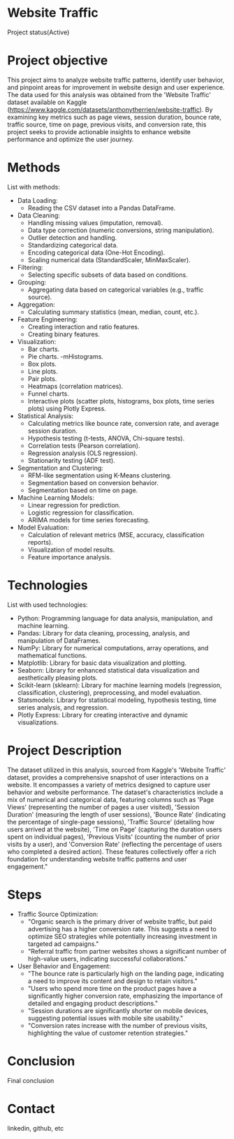 # Website Traffic
  Project status(Active)

# Project objective
  This project aims to analyze website traffic patterns, identify user behavior, and pinpoint areas for improvement in website design and user experience. The data used for this analysis was obtained from the 'Website Traffic' dataset available on Kaggle (https://www.kaggle.com/datasets/anthonytherrien/website-traffic). By examining key metrics such as page views, session duration, bounce rate, traffic source, time on page, previous visits, and conversion rate, this project seeks to provide actionable insights to enhance website performance and optimize the user journey.

# Methods
  List with methods:
  - Data Loading:
    - Reading the CSV dataset into a Pandas DataFrame.
  - Data Cleaning:
    - Handling missing values (imputation, removal).
    - Data type correction (numeric conversions, string manipulation).
    - Outlier detection and handling.
    - Standardizing categorical data.
    - Encoding categorical data (One-Hot Encoding).
    - Scaling numerical data (StandardScaler, MinMaxScaler).
  - Filtering:
    - Selecting specific subsets of data based on conditions.
  - Grouping:
    - Aggregating data based on categorical variables (e.g., traffic source).
  - Aggregation:
    - Calculating summary statistics (mean, median, count, etc.).
  - Feature Engineering:
    - Creating interaction and ratio features.
    - Creating binary features.
  - Visualization:
    - Bar charts.
    - Pie charts.
    -mHistograms.
    - Box plots.
    - Line plots.
    - Pair plots.
    - Heatmaps (correlation matrices).
    - Funnel charts.
    - Interactive plots (scatter plots, histograms, box plots, time series plots) using Plotly Express.
  - Statistical Analysis:
    - Calculating metrics like bounce rate, conversion rate, and average session duration.
    - Hypothesis testing (t-tests, ANOVA, Chi-square tests).
    - Correlation tests (Pearson correlation).
    - Regression analysis (OLS regression).
    - Stationarity testing (ADF test).
  - Segmentation and Clustering:
    - RFM-like segmentation using K-Means clustering.
    - Segmentation based on conversion behavior.
    - Segmentation based on time on page.
  - Machine Learning Models:
    - Linear regression for prediction.
    - Logistic regression for classification.
    - ARIMA models for time series forecasting.
  - Model Evaluation:
    - Calculation of relevant metrics (MSE, accuracy, classification reports).
    - Visualization of model results.
    - Feature importance analysis.

# Technologies 
  List with used technologies:
  - Python: Programming language for data analysis, manipulation, and machine learning.
  - Pandas: Library for data cleaning, processing, analysis, and manipulation of DataFrames.
  - NumPy: Library for numerical computations, array operations, and mathematical functions.
  - Matplotlib: Library for basic data visualization and plotting.
  - Seaborn: Library for enhanced statistical data visualization and aesthetically pleasing plots.
  - Scikit-learn (sklearn): Library for machine learning models (regression, classification, clustering), preprocessing, and model evaluation.
  - Statsmodels: Library for statistical modeling, hypothesis testing, time series analysis, and regression.
  - Plotly Express: Library for creating interactive and dynamic visualizations.

# Project Description
  The dataset utilized in this analysis, sourced from Kaggle's 'Website Traffic' dataset, provides a comprehensive snapshot of user interactions on a website. It encompasses a variety of metrics designed to capture user behavior and website performance. The dataset's characteristics include a mix of numerical and categorical data, featuring columns such as 'Page Views' (representing the number of pages a user visited), 'Session Duration' (measuring the length of user sessions), 'Bounce Rate' (indicating the percentage of single-page sessions), 'Traffic Source' (detailing how users arrived at the website), 'Time on Page' (capturing the duration users spent on individual pages), 'Previous Visits' (counting the number of prior visits by a user), and 'Conversion Rate' (reflecting the percentage of users who completed a desired action). These features collectively offer a rich foundation for understanding website traffic patterns and user engagement."

# Steps
  - Traffic Source Optimization:
    - "Organic search is the primary driver of website traffic, but paid advertising has a higher conversion rate. This suggests a need to optimize SEO strategies while potentially increasing investment in targeted ad campaigns."
    - "Referral traffic from partner websites shows a significant number of high-value users, indicating successful collaborations."
  - User Behavior and Engagement:
    - "The bounce rate is particularly high on the landing page, indicating a need to improve its content and design to retain visitors."
    - "Users who spend more time on the product pages have a significantly higher conversion rate, emphasizing the importance of detailed and engaging product descriptions."
    - "Session durations are significantly shorter on mobile devices, suggesting potential issues with mobile site usability."
    - "Conversion rates increase with the number of previous visits, highlighting the value of customer retention strategies."

# Conclusion
  Final conclusion
  
# Contact
  linkedin, github, etc 
  

